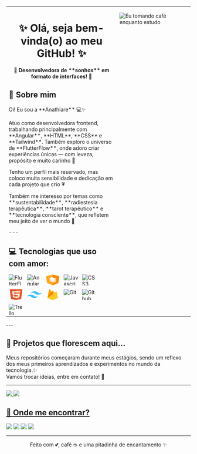 <table> 
  <tr>
    <td valign="top" width="60%">
      <h1 align="center">✨ Olá, seja bem-vinda(o) ao meu GitHub! ✨</h1>
      <p align="center">
        <b>🌸 Desenvolvedora de **sonhos** em formato de interfaces! 🌸</b>
      </p>
      <h2>🌷 Sobre mim</h2>
      <p>Oi! Eu sou a **Anathiare** 💻✨</p>
      <p>Atuo como desenvolvedora frontend, trabalhando principalmente com **Angular**, **HTML**, **CSS** e **Tailwind**. Também exploro o universo de **FlutterFlow**, onde adoro criar experiências únicas — com leveza, propósito e muito carinho 🦋</p>
      <p>Tenho um perfil mais reservado, mas coloco muita sensibilidade e dedicação em cada projeto que crio 💗</p>
      <p>Também me interesso por temas como **sustentabilidade**, **radiestesia terapêutica**, **tarot terapêutico** e **tecnologia consciente**, que refletem meu jeito de ver o mundo 🌱</p>
      ---


## 💻 Tecnologias que uso com amor:

<div style="display: flex; gap: 10px; flex-wrap: wrap;">
   
  <img align="center" alt="FlutterFlow" height="30" width="40"  src="https://docs.flutterflow.io/logos/logoMark_outlinePrimary_transparent.svg">
  <img align="center" alt="Angular" height="30" width="40"  src="https://icongr.am/devicon/angularjs-original.svg?size=128&color=currentColor">
  <img align="center" alt="Angular Material" height="30" width="40"  src="https://raw.githubusercontent.com/devicons/devicon/ca28c779441053191ff11710fe24a9e6c23690d6/icons/angularmaterial/angularmaterial-original.svg">
  <img align="center" alt="Javascript" height="30" width="40"  src="https://icongr.am/devicon/javascript-original.svg?size=128&color=currentColor">
  <img align="center" alt="CSS3" height="30" width="40"  src="https://icongr.am/devicon/css3-original.svg?size=128&color=currentColor">
  <img align="center" alt="HTML5" height="30" width="40" src="https://raw.githubusercontent.com/devicons/devicon/master/icons/html5/html5-original.svg">
  <img align="center" alt="TailWind Css" height="30" width="40"  src="https://raw.githubusercontent.com/devicons/devicon/ca28c779441053191ff11710fe24a9e6c23690d6/icons/tailwindcss/tailwindcss-original.svg">
  <img align="center" alt="Firebase" height="30" width="40"  src="https://raw.githubusercontent.com/devicons/devicon/ca28c779441053191ff11710fe24a9e6c23690d6/icons/firebase/firebase-original.svg">
  <img align="center" alt="Git" height="30" width="40"  src="https://icongr.am/devicon/git-plain.svg?size=128&color=currentColor">
  <img align="center" alt="Github" height="30" width="40"  src="https://icongr.am/devicon/github-original.svg?size=128&color=currentColor">
  <img align="center" alt="Trello" height="30" width="40"  src="https://icongr.am/devicon/trello-plain.svg?size=128&color=currentColor">

</div>
   <td valign="top" width="40%">
      <p align="top">
        <img src="https://gifdb.com/images/high/lofi-coffee-laptop-bed-working-rc8j21p2rnwrz71s.gif" width="300" alt="Eu tomando café enquanto estudo">
      </p>
    </td>
  </tr>
</table>
---

## 🌸 Projetos que florescem aqui...

Meus repositórios começaram durante meus estágios, sendo um reflexo dos meus primeiros aprendizados e experimentos no mundo da tecnologia.✨  
Vamos trocar ideias, entre em contato! 💬

---
<div>
   <a href="https://github.com/anathiare">
   <img height="120em" src="https://github-readme-stats.vercel.app/api?username=anathiare&show_icons=true&theme=omni&include_all_commits=true&count_private=true"/>
   <img height="120em" src="https://github-readme-stats.vercel.app/api/top-langs/?username=anathiare&layout=compact&langs_count=6&theme=omni"/>

</div>
 
## 💌 Onde me encontrar?
<div> 
  <a href="https://www.youtube.com/" target="_blank"><img src="https://img.shields.io/badge/YouTube-FF0000?style=for-the-badge&logo=youtube&logoColor=white" target="_blank"></a>
  <a href="https://instagram.com/anathiare" target="_blank"><img src="https://img.shields.io/badge/-Instagram-%23E4405F?style=for-the-badge&logo=instagram&logoColor=white" target="_blank"></a>
  <a href = "mailto:anathiare@gmail.com"><img src="https://img.shields.io/badge/-Gmail-%23333?style=for-the-badge&logo=gmail&logoColor=white" target="_blank"></a>
  <a href="https://www.linkedin.com/in/anathiare" target="_blank"><img src="https://img.shields.io/badge/-LinkedIn-%230077B5?style=for-the-badge&logo=linkedin&logoColor=white" target="_blank"></a> 

</div>

---

<p align="center">
  Feito com 💕, café ☕ e uma pitadinha de encantamento ✨
</p>

